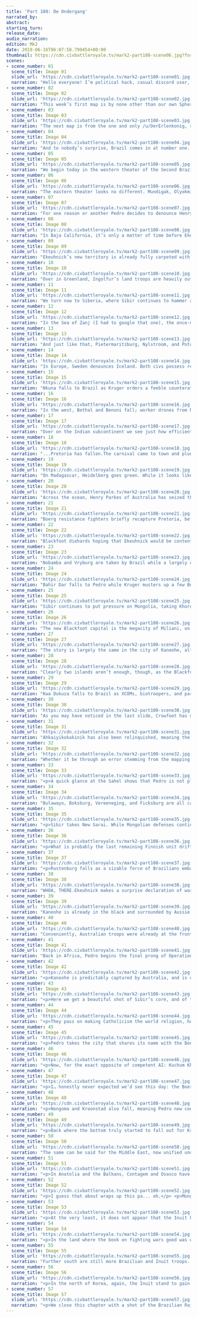 ```yaml
---
title: 'Part 108: De Ondergang'
narrated_by:
abstract:
starting_turn:
release_date:
audio_narration:
edition: Mk2
date: 2019-06-16T06:07:58.799454+00:00
thumbnail: https://cdn.civbattleroyale.tv/mark2-part108-scene06.jpg?format=webp&nearlossless=1
scenes:
- scene_number: 01
  scene_title: Image 01
  slide_url: 'https://cdn.civbattleroyale.tv/mark2-part108-scene01.jpg'
  narration: "Hello everyone! I’m political hack, casual discord user, and the last remaining Portugal flair-holder u/PonderousHajj, and I’ll be your narrator for this, the 108th part of the Civilization Battle Royale.Today’s featured art (“art”) comes to us courtesy of u/arcticwolffox, and boy oh boy is it relevant."
- scene_number: 02
  scene_title: Image 02
  slide_url: 'https://cdn.civbattleroyale.tv/mark2-part108-scene02.jpg'
  narration: "This week’s first map is by none other than our own Spherical Melon, showing us how the Brazilian python continues on its mission to swallow the Boer Rijk whole. We also get to see just how quickly both the Blackfoot and Mongolia have disintegrated as they come under pressure from the Inuit and Sibir, respectively. Hilo is now the world’s largest city, continuing the trend of one tile islands supporting hellish population densities with what are likely overfished and toxic oceans."
- scene_number: 03
  scene_title: Image 03
  slide_url: 'https://cdn.civbattleroyale.tv/mark2-part108-scene03.jpg'
  narration: "The next map is from the one and only /u/DerErlenkonig, showing us where each civ stands on the gameboard, so to speak. Brazil continues its breakneck expansion at the expense of the former hegemon, the Boers."
- scene_number: 04
  scene_title: Image 04
  slide_url: 'https://cdn.civbattleroyale.tv/mark2-part108-scene04.jpg'
  narration: "And to nobody’s surprise, Brazil comes in at number one. Lacsirax-- speaking with uncharacteristic certainty --believes the show’s over: the permanent carnival has come to town. While she may be right, stranger things have happened. For example, Brazil became the global hyperpower."
- scene_number: 05
  scene_title: Image 05
  slide_url: 'https://cdn.civbattleroyale.tv/mark2-part108-scene05.jpg'
  narration: "We begin today in the western theater of the Second Brazil-Boerg War, aka OCP III, where Pedro’s conquests continue with minimal resistance from Kruger. Anziku, Kabasa, Kakango, and the former Kongolese capital of M’banza-Kongo all fall, and while most appear to be firmly under Brazil’s thumb, a lone Boer biotrooper looks like it could potentially flip Kakongo back, albeit temporarily.Pietersburg also falls, and if annexed by Brazil could prove beneficial, as it is home to the ancient Brandenburg Gate.On the whole, Kruger still looks to be in trouble, here-- while the bulk of Pedro’s troops are taking time to catch up to the front lines, the Boer core is remarkably empty, and the Boer navy has absolutely no capacity to retake cities, possessing only ranged units and carriers."
- scene_number: 06
  scene_title: Image 06
  slide_url: 'https://cdn.civbattleroyale.tv/mark2-part108-scene06.jpg'
  narration: "The eastern theater looks no different. Mundigak, Olyokminsk, and Lalibela have all turned green as a deluge of XCOM units flood into the African Great Lakes region. Neither Kruger’s freshwater navy nor his last remaining biotroopers and Boerg drones seem likely to stop it."
- scene_number: 07
  scene_title: Image 07
  slide_url: 'https://cdn.civbattleroyale.tv/mark2-part108-scene07.jpg'
  narration: "For one reason or another Pedro decides to denounce Henry Parkes, with whom he shares a de facto maritime border.Meanwhile, remnants of the once-mighty Blackfoot army drift through the Pacific, evidently sharing open borders with Australia, but not Brazil. Cruelly enough, it was that civ’s half-assed commitment to the “joint war” with the Inuit which led to the utter destruction of the Blackfoot Confederacy."
- scene_number: 08
  scene_title: Image 08
  slide_url: 'https://cdn.civbattleroyale.tv/mark2-part108-scene08.jpg'
  narration: "In Baja California, it’s only a matter of time before Ekeuhnick captures the Blackfoot holdout of Waipahu, even though Aussie peacekeepers block that city’s main point of entry on land.Worth noting is that, despite the denouncement of the previous slide, Parkes and Pedro still share open borders… and Parkes appears to be moving troops into North America."
- scene_number: 09
  scene_title: Image 09
  slide_url: 'https://cdn.civbattleroyale.tv/mark2-part108-scene09.jpg'
  narration: "Ekeuhnick’s new territory is already fully carpeted with top-of-the-line units, and is probably the only army on the cylinder right now that can put up a real fight against Brazil. Their inevitable war looks like it’ll be a stagnant grind.In other news, after countless centuries of failed attempts, the international community has finally decided to pass Cultural Heritage Sites. The only objections appear to be from dead civs, and soon-to-be dead civs."
- scene_number: 10
  scene_title: Image 10
  slide_url: 'https://cdn.civbattleroyale.tv/mark2-part108-scene10.jpg'
  narration: "Over in Greenland, Ingolfur’s land troops are heavily outnumbered by Brazilian peacekeepers and Free Blackfoot resistance fighters, while his navy is apparently still under the corrupting influence of Big Carrier. At least his cities, in spite of the terrain, seem to be well fed.Meanwhile, the international community decides to ban silk, because in this world of death and destruction, the only comfort soft sheets provide is to the enemy."
- scene_number: 11
  scene_title: Image 11
  slide_url: 'https://cdn.civbattleroyale.tv/mark2-part108-scene11.jpg'
  narration: "We turn now to Siberia, where Sibir continues to hammer away at Mongolia’s dwindling and largely outdated military. Kuchum Khan captures Almarikh from Genghis Khan with a division of robot infantry and biotroopers, while Inuit peacekeepers glare intensely at their Brazilian counterparts."
- scene_number: 12
  scene_title: Image 12
  slide_url: 'https://cdn.civbattleroyale.tv/mark2-part108-scene12.jpg'
  narration: "In the Sea of Zanj (I had to google that one), the once-mighty Boer navy has vanished. On land, Brazil’s army appears to have regrouped and prepares its thrust into the Boer core.It doesn’t look like Pedro brought his airforce to this part of Africa, but any advantage Kruger may have there means little unless he can muster up some ground forces ASAP."
- scene_number: 13
  scene_title: Image 13
  slide_url: 'https://cdn.civbattleroyale.tv/mark2-part108-scene13.jpg'
  narration: "And just like that, Pietermaritzburg, Nylstroom, and Potchefstroom are captured. Pedro is cutting through city after city like it’s nothing. Boer cities-- with defense scores that push 200 points across the board --are falling like dominos. Brazil is so powerful that Potchefstroom was taken without there being a unit in sight around it.Offscreen, the Blackfoot’s last remaining North American city, Waipahu, falls to the Inuit."
- scene_number: 14
  scene_title: Image 14
  slide_url: 'https://cdn.civbattleroyale.tv/mark2-part108-scene14.jpg'
  narration: "In Europe, Sweden denounces Iceland. Both civs possess respectable navies positioned at point-blank range, though neither possess any destroyers. Having said that, Sweden has a much larger land army, and-- by my count --34 air units to Iceland’s zero. What’s worse for Ingolfur is that Icelandic Britain is largely occupied by Brazilian peacekeepers.If Gustavus plays his cards right, he could cut a path through Ingolfur’s navy and establish a small beach head in Scotland, which Iceland would be effectively powerless to recapture."
- scene_number: 15
  scene_title: Image 15
  slide_url: 'https://cdn.civbattleroyale.tv/mark2-part108-scene15.jpg'
  narration: "Nkuna falls to Brazil as Kruger orders a feeble counterattack with some of his last remaining drones. At sea, his navy retreats south while Buccaneer observers pause to study the situation on behalf of Big Carrier investors."
- scene_number: 16
  scene_title: Image 16
  slide_url: 'https://cdn.civbattleroyale.tv/mark2-part108-scene16.jpg'
  narration: "In the west, Bethal and Benoni fall; worker drones from Madagascar begin evacuating, presumably headed to Antarctica by way of the Mozambique Channel.Brazilian territory now extends to within three tiles of Pretoria."
- scene_number: 17
  scene_title: Image 17
  slide_url: 'https://cdn.civbattleroyale.tv/mark2-part108-scene17.jpg'
  narration: "Over on the Indian subcontinent we see just how efficiently Pedro is consolidating his empire, having annexed and built courthouses in Agra, Lahor, Balkh, Gaur, and Fatehpur Sikri. Furthermore, he’s clearly using these cities to pump out units, pushing his carpet up against his border with Vietnam, which is largely empty.At that, the ever-shrewd Trungs agree to sign both open borders and a Declaration of Friendship with Brazil. Whether it’s out of gratitude for taking down the Boerg, or simply fear, this move will likely buy Vietnam some time, and potentially a strong ally if either Sibir or Australia make a move on them. The Trungs just better build a carpet of their own, though, or Brazil will fill the vacuum.Really, though, who can blame them for wanting to be on Pedro’s good side? Because, after all..."
- scene_number: 18
  scene_title: Image 18
  slide_url: 'https://cdn.civbattleroyale.tv/mark2-part108-scene18.jpg'
  narration: "...Pretoria has fallen.The carnival came to town and plunged a dagger into the heart of the Boerg. Alongside Pretoria, the cities of Mpinda and Standerton are also captured, while a Brazilian pincer moves to take both Ermelo and Vryburg.The collective is in disarray as it’s cut off from the capital. The sheer number of great and powerful wonders that comprise the Boerg Unicomplex at Pretoria make the city itself a wonder. Now in Pedro’s hands are the Mausoleum of Halicarnassus, the Great Firewall, the instrument of Digital Emancipation, the Aperture Science Enrichment Center, the Utsade Gene Vault, Ultima Tower, and of course, Skynet.With Pretoria, Brazil gains a 10% boost in combat strength and, depending on how well-developed Brazil’s cities are, potentially hundreds more gold, culture, beakers, and hammers per turn."
- scene_number: 19
  scene_title: Image 19
  slide_url: 'https://cdn.civbattleroyale.tv/mark2-part108-scene19.jpg'
  narration: "On Madagascar, Heidelberg goes green. While it looks like Kruger can hold off Pedro’s embarked forces with his navy for a few more turns, his resistance likely won’t last much longer than that."
- scene_number: 20
  scene_title: Image 20
  slide_url: 'https://cdn.civbattleroyale.tv/mark2-part108-scene20.jpg'
  narration: "Across the ocean, Henry Parkes of Australia has seized the earlier expulsion of Brazil’s omnipresent army and rebuilt his carpet-- and with cutting-edge units that aren’t Diggers!His Aussie diplomats finalize a Declaration of Friendship with Sweden, which could spell further trouble for Iceland down the line."
- scene_number: 21
  scene_title: Image 21
  slide_url: 'https://cdn.civbattleroyale.tv/mark2-part108-scene21.jpg'
  narration: "Boerg resistance fighters briefly recapture Pretoria, before Brazil, which has not been deleted, moves back in, this time for good.Ermelo and the city of Wolfmaransstad on Comoros fall."
- scene_number: 22
  scene_title: Image 22
  slide_url: 'https://cdn.civbattleroyale.tv/mark2-part108-scene22.jpg'
  narration: "Blackfoot diehards hoping that Ekeuhnick would be content after conquering North America, sorry: the Inuit have taken Honolulu. Crowfoot is down to two cities.Could fate be so cruel as to doom the Blackfoot to spend the rest of the CBR confined to the very same city they took when they finished off Hawaii? Could they really end up stuck in Kaneohe?"
- scene_number: 23
  scene_title: Image 23
  slide_url: 'https://cdn.civbattleroyale.tv/mark2-part108-scene23.jpg'
  narration: "Nobamba and Vryburg are taken by Brazil while a largely useless Boer navy looks on. A lone Australian Digger appears just to make me eat my words."
- scene_number: 24
  scene_title: Image 24
  slide_url: 'https://cdn.civbattleroyale.tv/mark2-part108-scene24.jpg'
  narration: "Bahir Dar falls to Pedro while Kruger musters up a few Boerg drones from his new capital in Ulundi to defend Johannesburg and Boksburg, despite the impending XCOM wave from the north."
- scene_number: 25
  scene_title: Image 25
  slide_url: 'https://cdn.civbattleroyale.tv/mark2-part108-scene25.jpg'
  narration: "Sibir continues to put pressure on Mongolia, taking Khoro and Hovd. The latter looks prime to flip a couple times, but Sibir clearly has the reserve strength to hold it in the long run. As such, it provides an excellent staging ground for a final assault on Karakorum."
- scene_number: 26
  scene_title: Image 26
  slide_url: 'https://cdn.civbattleroyale.tv/mark2-part108-scene26.jpg'
  narration: "The new Blackfoot capital is the megacity of Miliani, on what I assume is the island of Kauai. It’s guarded by a flotilla of robots-- both giant and human-sized --and Atomic Era units like mobile SAMs, paratroopers, and Marines. Presumably, the carriers that aren’t being used for planes are being used as artificial islands for the city’s elite, and refugees from the mainland."
- scene_number: 27
  scene_title: Image 27
  slide_url: 'https://cdn.civbattleroyale.tv/mark2-part108-scene27.jpg'
  narration: "The story is largely the same in the city of Kaneohe, although this city has more room to breathe, with more empty tiles around it. In the event of war with Australia, they could potentially pick off a few islands for themselves before Parkes got around to taking them back."
- scene_number: 28
  scene_title: Image 28
  slide_url: 'https://cdn.civbattleroyale.tv/mark2-part108-scene28.jpg'
  narration: "Clearly two islands aren’t enough, though, as the Blackfoot sack Ahkaiyikokakinik in the Aleutian chain. The other Inuit  cities in the area appear to have been heavily damaged, as well. With just a single advanced destroyer, though, the Blackfoot are unlikely to make any further gains here-- or even hold the city.Meanwhile, a Boer arsenal ship appears to be headed towards Brazil with a payload of some kind of missile, either conventional or nuclear, in an effort to get a potshot on Brazil before total defeat, or maybe to force an armistice."
- scene_number: 29
  scene_title: Image 29
  slide_url: 'https://cdn.civbattleroyale.tv/mark2-part108-scene29.jpg'
  narration: "Kwa Dukuza falls to Brazil as XCOMs, biotroopers, and paratroopers continue to stream into what’s left of Boer Africa.Kruger still possesses an impressive navy, but unfortunately it’s not a very useful one for taking cities. Of the 50ish ships on screen, only one is a melee unit."
- scene_number: 30
  scene_title: Image 30
  slide_url: 'https://cdn.civbattleroyale.tv/mark2-part108-scene30.jpg'
  narration: "As you may have noticed in the last slide, Crowfoot has made peace with Ekeuhnick, and has given up the former Hawaiian megalopolis of Kaneohe in the process.This island, completely surrounded by Australia, could be a flashpoint in a conflict between Parkes and the White Walkers in the future, as they now share an uncomfortable border."
- scene_number: 31
  scene_title: Image 31
  slide_url: 'https://cdn.civbattleroyale.tv/mark2-part108-scene31.jpg'
  narration: "Ahkaiyikokakinik has also been relinquished, meaning the Blackfoot are left with a single, one tile island city in the middle of the Pacific, plus an army broken up into segments wandering around the farthest reaches of the cylinder. Crowfoot’s gamble clearly did not pay off. Despite their large army, the Inuit were able to overwhelm them by virtue of the sheer size of their empire, their tech, and their massive industrial capacity. Still, with the troops he has left, the Blackfoot chief could theoretically take on Iceland, Sweden, the Boers, or even the Buccs if he tried."
- scene_number: 32
  scene_title: Image 32
  slide_url: 'https://cdn.civbattleroyale.tv/mark2-part108-scene32.jpg'
  narration: "Whether it be through an error stemming from the mapping process of the mk. II, a glitch in the Boerg hivemind, or magic, Brazil’s capture of a city on the African continent has managed to result in… uh, this happening. Kruger’s Antarctic colonies (now arguably his core) are completely cut off from the rest of the cylinder by ice and the power of Brazilian culture."
- scene_number: 33
  scene_title: Image 33
  slide_url: 'https://cdn.civbattleroyale.tv/mark2-part108-scene33.jpg'
  narration: "<p>A quick glance at the Sahel shows that Pedro is not playing around. He has begun the process of annexing cities, moving over his air force, and repairing damaged Boer infrastructure with an army of workers.</p> <p>We also see the new city of Jaboatão dos Guararapes. Unlike it’s real-world counterpart, renowned for its white sand beaches and wide ocean vistas, this version of the city is probably less tourist-friendly, as it’s in the middle of the Sahara Desert and surrounded by smoking ruins.</p>"
- scene_number: 34
  scene_title: Image 34
  slide_url: 'https://cdn.civbattleroyale.tv/mark2-part108-scene34.jpg'
  narration: "Bulawayo, Boksburg, Vereeneging, and Ficksburg are all captured by Brazil, while the neutered Boer navy watches helplessly. The pace of this conquest really is quite stunning. Kruger, for his part, seems to have been able to drum up some additional soldiers in the form of a handful of biotroopers and robot infantry, but at this point it’s pretty clear that all of Africa is going to be Brazilian in just a couple more turns."
- scene_number: 35
  scene_title: Image 35
  slide_url: 'https://cdn.civbattleroyale.tv/mark2-part108-scene35.jpg'
  narration: "<p>Sibir takes New Sarai. While Mongolian defenses continue to crumble, it’s worth noting that Kuchum Khan’s forces are having trouble keeping up with the rate of his expansion. It’s entirely possible that Genghis can flip back Hovd and hold it for a couple turns, but like Kruger, his fate seems sealed.</p><p> Worth noting, however, are the large numbers of Inuit, Brazilian, and Australian troops in the area. What are they up to?</p>"
- scene_number: 36
  scene_title: Image 36
  slide_url: 'https://cdn.civbattleroyale.tv/mark2-part108-scene36.jpg'
  narration: "<p>What is probably the last remaining Finnish unit drifts lazily across the Indian Ocean, probably with Kekkonen drunk/asleep at the wheel.</p> <p>The Trungs rub salt in the wound and denounce Kruger.</p>"
- scene_number: 37
  scene_title: Image 37
  slide_url: 'https://cdn.civbattleroyale.tv/mark2-part108-scene37.jpg'
  narration: "<p>Rustenburg falls as a sizable force of Brazilians embarks with its eyes set on Madagascar. I’m not sure if the pillaged tiles are the results of nukes, though-- their populations still seem too high.</p> <p>Still, it’s clear that Pedro intends to take over the entire Boer Empire, including the islands of Reunion and Mauritius.</p>"
- scene_number: 38
  scene_title: Image 38
  slide_url: 'https://cdn.civbattleroyale.tv/mark2-part108-scene38.jpg'
  narration: "WHOA, THERE.Ekeuhnick makes a surprise declaration of war on Henry Parkes, and immediately Honolulu is flipped. It’s convenient that “aloha” means both hello and goodbye, ‘cause the Inuit lost that city just as soon as they captured it.It’s hard to tell what Ekeuhnick is thinking, though-- while he could surely give Parkes a run for his money one-on-one, he’s staring down the threat of Brazil to the south. What’s more, the Ice Sheet Fleet seems to be more than a little absent in this part of the Pacific, and we all saw how many ships Australia has waiting in the wings. Regardless, things are heating up, and this war has the chance to be consequential to who comes out on top.Seriously, what did I do to deserve getting such an awesome part to narrate?!"
- scene_number: 39
  scene_title: Image 39
  slide_url: 'https://cdn.civbattleroyale.tv/mark2-part108-scene39.jpg'
  narration: "Kaneohe is already in the black and surrounded by Aussie forces (including a Digger). A Blackfoot Great General stays behind while the rest of his troops evacuate, mouthing to himself, “are you f@#%ing kidding me?!”"
- scene_number: 40
  scene_title: Image 40
  slide_url: 'https://cdn.civbattleroyale.tv/mark2-part108-scene40.jpg'
  narration: "Conveniently, Australian troops were already at the front lines of the Mexican theater when Ekeuhnick declared war. While this provides a small buffer for Brazilian Mesoamerica, Australia’s units here are likely doomed."
- scene_number: 41
  scene_title: Image 41
  slide_url: 'https://cdn.civbattleroyale.tv/mark2-part108-scene41.jpg'
  narration: "Back in Africa, Pedro begins the final prong of Operation Shaka’s Revenge, capturing a Boer core city, Johannesburg, as well as the ancient Zulu city of Ulundi (home to the Future Worlds wonder of the Bionic Tower). Kruger is down to his last two cities on continental Africa, and his last six melee units."
- scene_number: 42
  scene_title: Image 42
  slide_url: 'https://cdn.civbattleroyale.tv/mark2-part108-scene42.jpg'
  narration: "<p>Kaneohe is predictably captured by Australia, and is unlikely to flip back. The once-massive population of the city has either been culled or fled, and it’s now just another dot on the map for Henry Parkes.</p> <p>It’s almost cruel, though, that they took the city while the Blackfoot were still in range.</p>"
- scene_number: 43
  scene_title: Image 43
  slide_url: 'https://cdn.civbattleroyale.tv/mark2-part108-scene43.jpg'
  narration: "<p>Here we get a beautiful shot of Sibir’s core, and of the respectable carpet there. I won’t go beyond respectable, though, as about a third of Kuchum Khan’s territory is occupied by Brazilian peacekeepers. Still, it’s good to see the boys in grey capable of building a decent army.</p> <p>Meanwhile, overwhelmed by the smell of death and decay in this world of war, the international community reverses its ban on perfume.</p>"
- scene_number: 44
  scene_title: Image 44
  slide_url: 'https://cdn.civbattleroyale.tv/mark2-part108-scene44.jpg'
  narration: "<p>They pass on making Catholicism the world religion, however.</p> <p>In Europe, Pedro continues annexing cities and building more troops. Ekeuhnick’s Swedish-based expeditionary forces have the potential to do some damage here, given the older troops Brazil has decided to keep in this region, but with those numbers-- and without air support --they wouldn’t last long in a hypothetical match-up.</p>"
- scene_number: 45
  scene_title: Image 45
  slide_url: 'https://cdn.civbattleroyale.tv/mark2-part108-scene45.jpg'
  narration: "<p>Pedro takes the city that shares its name with the Boer leader: Krugersdorp. Ekeuhnick sends a small force to either help shore up the Boer’s defense against their common rival, or just observe, but it’s too little, too late: Madagascar is overflowing with Brazilian troops now. I spy three Boer advanced destroyers and a smattering of ground forces, but it’s hardly enough to hold back the green tide.</p> <p>For whatever reason, Pedro isn’t done yet. This is getting absurd.</p>"
- scene_number: 46
  scene_title: Image 46
  slide_url: 'https://cdn.civbattleroyale.tv/mark2-part108-scene46.jpg'
  narration: "<p>Now, for the exact opposite of competent AI: Kuchum Khan makes peace with Genghis Khan, netting Sanchu, Rutog, and Dalandzadgad in the process, but missing the only city that really matters in the CBR: Karakorum.</p> <p>Mapmakers hoping this war would reduce border gore will be disappointed: Sibir has cut Mongolia in two, and Korea controls a couple tiles outside Khonuu.</p> <p>Brazil and the Inuit continue their staring contest in neutral territory.</p>"
- scene_number: 47
  scene_title: Image 47
  slide_url: 'https://cdn.civbattleroyale.tv/mark2-part108-scene47.jpg'
  narration: "<p>I… honestly never expected we’d see this day: the Boers have been kicked out of Africa, and by Brazil of all civs. The enormity of this cannot be overstated. Nodwengu and Umgungundlovu fall to Pedro, and Kruger has no ability to take them back.</p> <p>This is really unbelievable.</p>"
- scene_number: 48
  scene_title: Image 48
  slide_url: 'https://cdn.civbattleroyale.tv/mark2-part108-scene48.jpg'
  narration: "<p>Nongoma and Kroonstad also fall, meaning Pedro now controls all of Madagascar. Ekeuhnick’s plan to help the Boers falls flat, leaving him with a single robot infantry desperately trying to escape the approaching Brazilian army.</p> <p>Kruger has two melee units left to defend Ondini and the megacity of Middelburg. Unless Pedro gets a sudden change of heart, they’ll almost certainly fall, too.</p>"
- scene_number: 49
  scene_title: Image 49
  slide_url: 'https://cdn.civbattleroyale.tv/mark2-part108-scene49.jpg'
  narration: "<p>Back where the bottom truly started to fall out for Kruger we see Pedro consolidating his gains. Tile improvements are being repaired, a new carpet is being built, cities are being annexed and put to work, and the true consequences of this war are finally sinking in.</p> <p>Worryingly of note for Iceland fans: Brazil has moved an awful lot of air units close to the border between the two civs, in addition to its carpet.</p>"
- scene_number: 50
  scene_title: Image 50
  slide_url: 'https://cdn.civbattleroyale.tv/mark2-part108-scene50.jpg'
  narration: "The same can be said for the Middle East, now unified under one banner for the first time in history. Here, Brazil has settled São José dos Campos, continuing a trend of establishing provincial capitals in each new region that’s been conquered. Additionally, Batticaloa, Pasargadae, and Ghapan have all been annexed."
- scene_number: 51
  scene_title: Image 51
  slide_url: 'https://cdn.civbattleroyale.tv/mark2-part108-scene51.jpg'
  narration: "<p>In Anatolia and the Balkans, Contagem and Osasco have been established, while Constantinople-- already back up to a population of 29 --has been annexed.</p> <p>For the time being, Sibir has a stronger army on its side of the border.</p>"
- scene_number: 52
  scene_title: Image 52
  slide_url: 'https://cdn.civbattleroyale.tv/mark2-part108-scene52.jpg'
  narration: "<p>I guess that about wraps up this pa... oh.</p> <p>Mongolia and Brazil join together and declare war on Korea. In any other scenario, this would be death by suicide for Genghis Khan. I mean, it may still be.</p> <p>Brazil has a large presence here, but then again, so do the Inuit. In the absence of war with Ekeuhnick, Pedro should absolutely be able to provide the cover needed for Genghis to snipe a few cities from Korea. I can’t help but feel that in the end this may be a strategic miscalculation for Brazil, and a fatal one for Mongolia.</p> <p>What’s clear that Pedro is an absolute madman.</p>"
- scene_number: 53
  scene_title: Image 53
  slide_url: 'https://cdn.civbattleroyale.tv/mark2-part108-scene53.jpg'
  narration: "<p>At the very least, it does not appear that the Inuit have open borders with either Korea or Mongolia. So long as the peace between the two remains, Pedro has the upper hand here, and even if war breaks out again, Ekeuhnick’s ability to do any damage in that scenario is hampered by his lack of ranged units in the area.</p> <p>As for Sejong, he’d better have troops waiting in the east, because the city of Tabriz is already surrounded, and Pedro very likely has a carpet waiting in Vietnam to the south.</p>"
- scene_number: 54
  scene_title: Image 54
  slide_url: 'https://cdn.civbattleroyale.tv/mark2-part108-scene54.jpg'
  narration: "<p>In the land where the book on fighting wars good was written, Sejong seems to have only read the cliff notes. Pedro is pushing hard and fast into Korea, but it doesn’t look like it’s a very sustainable attack.</p> <p>Sejong’s cities boast high defense scores and large numbers of air units while Ekeuhnick has his own army in Vietnam to take on Pedro’s reserves there if the need arises. If Brazil manages to take a city or two here, the Inuit could just as easily flip them if/when hostilities resume.</p>"
- scene_number: 55
  scene_title: Image 55
  slide_url: 'https://cdn.civbattleroyale.tv/mark2-part108-scene55.jpg'
  narration: "Further south are still more Brazilian and Inuit troops. The fate of Korea may very well be decided by a proxy war hosted by a neighboring civ that is also somehow not party to said proxy war.\nThese are… confusing times on the cylinder."
- scene_number: 56
  scene_title: Image 56
  slide_url: 'https://cdn.civbattleroyale.tv/mark2-part108-scene56.jpg'
  narration: "<p>In the north of Korea, again, the Inuit stand to gain the most. Sejong has virtually no army up here while Ekeuhnick has a formidable carpet just over the border. If Brazil captures any one of these cities and doesn’t carpet up quickly enough then the only ones likely to take control in the end are the Inuit.</p> <p>It’s very possible that we could see the White Walkers dominate in Korean Manchuria without having to fire a single shot against any actual Koreans, if Brazil doesn’t just flat-out conquer them first.</p>"
- scene_number: 57
  scene_title: Image 57
  slide_url: 'https://cdn.civbattleroyale.tv/mark2-part108-scene57.jpg'
  narration: "<p>We close this chapter with a shot of the Brazilian Raj, which has been almost completely annexed by Pedro, and has gone on from building courthouses to new biotroopers in order to quench the bloodthirst of the accidental occidental emperor.</p> <p>Brazil now controls almost all of Africa, Europe, South America, and India as well as the entirety of the Middle East. It possesses a gargantuan army and the industrial capacity to make sure that it only gets bigger.</p> <p>Still, they’re far from invincible. The Inuit are not to be taken lightly, even with Australia fighting against them, and Pedro is at risk of throwing his troops into a meatgrinder in Korea. It’s easy to see why Pedro may feel like he’s unbeatable: in less than ten parts he singlehandedly swallowed whole the cylinder’s longtime juggernaut and cybernetic boogeymen, the Boerg, and began to creep his way up through Mexico and into North America. He risks massive warmonger penalties, however, if he finishes off Kruger, and his hubris may have led him to make the ultimate mistake by DOW’ing Korea-- never fight a land war in Asia.</p> <p>Yet here, at the height of his power, does Pedro settle his newest city, and with the most arrogant-- yet appropriate --name, given the context: Uberlandia.</p>"
---
```

